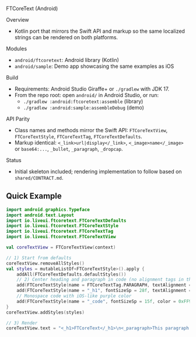 FTCoreText (Android)

Overview
- Kotlin port that mirrors the Swift API and markup so the same localized strings can be rendered on both platforms.

Modules
- `android/ftcoretext`: Android library (Kotlin)
- `android/sample`: Demo app showcasing the same examples as iOS

Build
- Requirements: Android Studio Giraffe+ or `./gradlew` with JDK 17.
- From the repo root: open `android/` in Android Studio, or run:
  - `./gradlew :android:ftcoretext:assemble` (library)
  - `./gradlew :android:sample:assembleDebug` (demo)

API Parity
- Class names and methods mirror the Swift API: `FTCoreTextView`, `FTCoreTextStyle`, `FTCoreTextTag`, `FTCoreTextDefaults`.
- Markup identical: `<_link>url|display</_link>`, `<_image>name</_image>` or `base64:...`, `_bullet`, `_paragraph`, `_dropcap`.

Status
- Initial skeleton included; rendering implementation to follow based on `shared/CONTRACT.md`.

## Quick Example

```kotlin
import android.graphics.Typeface
import android.text.Layout
import io.liveui.ftcoretext.FTCoreTextDefaults
import io.liveui.ftcoretext.FTCoreTextStyle
import io.liveui.ftcoretext.FTCoreTextTag
import io.liveui.ftcoretext.FTCoreTextView

val coreTextView = FTCoreTextView(context)

// 1) Start from defaults
coreTextView.removeAllStyles()
val styles = mutableListOf<FTCoreTextStyle>().apply {
    addAll(FTCoreTextDefaults.defaultStyles())
    // 2) Center heading and paragraph in code (no alignment tags in the string)
    add(FTCoreTextStyle(name = FTCoreTextTag.PARAGRAPH, textAlignment = Layout.Alignment.ALIGN_CENTER))
    add(FTCoreTextStyle(name = "_h1", fontSizeSp = 28f, textAlignment = Layout.Alignment.ALIGN_CENTER))
    // Monospace code with iOS-like purple color
    add(FTCoreTextStyle(name = "_code", fontSizeSp = 15f, color = 0xFF9C27B0.toInt(), typeface = Typeface.MONOSPACE))
}
coreTextView.addStyles(styles)

// 3) Render
coreTextView.text = "<_h1>FTCoreText</_h1>\n<_paragraph>This paragraph is centered via styles.</_paragraph>\nInline <_code>val answer = 42</_code>."
```

